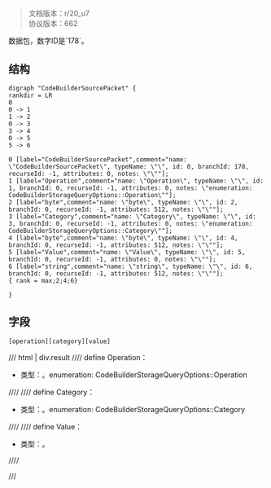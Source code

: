 # <!-- md:samp CodeBuilderSourcePacket -->

> 文档版本：r/20_u7<br/>协议版本：662

<!-- md:samp CodeBuilderSourcePacket -->数据包，数字ID是`178`。

## 结构

```viz
digraph "CodeBuilderSourcePacket" {
rankdir = LR
0
0 -> 1
1 -> 2
0 -> 3
3 -> 4
0 -> 5
5 -> 6

0 [label="CodeBuilderSourcePacket",comment="name: \"CodeBuilderSourcePacket\", typeName: \"\", id: 0, branchId: 178, recurseId: -1, attributes: 0, notes: \"\""];
1 [label="Operation",comment="name: \"Operation\", typeName: \"\", id: 1, branchId: 0, recurseId: -1, attributes: 0, notes: \"enumeration: CodeBuilderStorageQueryOptions::Operation\""];
2 [label="byte",comment="name: \"byte\", typeName: \"\", id: 2, branchId: 0, recurseId: -1, attributes: 512, notes: \"\""];
3 [label="Category",comment="name: \"Category\", typeName: \"\", id: 3, branchId: 0, recurseId: -1, attributes: 0, notes: \"enumeration: CodeBuilderStorageQueryOptions::Category\""];
4 [label="byte",comment="name: \"byte\", typeName: \"\", id: 4, branchId: 0, recurseId: -1, attributes: 512, notes: \"\""];
5 [label="Value",comment="name: \"Value\", typeName: \"\", id: 5, branchId: 0, recurseId: -1, attributes: 0, notes: \"\""];
6 [label="string",comment="name: \"string\", typeName: \"\", id: 6, branchId: 0, recurseId: -1, attributes: 512, notes: \"\""];
{ rank = max;2;4;6}

}

```

## 字段

```title='CodeBuilderSourcePacket'
[operation][category][value]
```

/// html | div.result
//// define
Operation：<!-- md:samp byte -->

- 类型：<!-- md:samp byte -->。enumeration: CodeBuilderStorageQueryOptions::Operation


////
//// define
Category：<!-- md:samp byte -->

- 类型：<!-- md:samp byte -->。enumeration: CodeBuilderStorageQueryOptions::Category


////
//// define
Value：<!-- md:samp string -->

- 类型：<!-- md:samp string -->。


////

///

